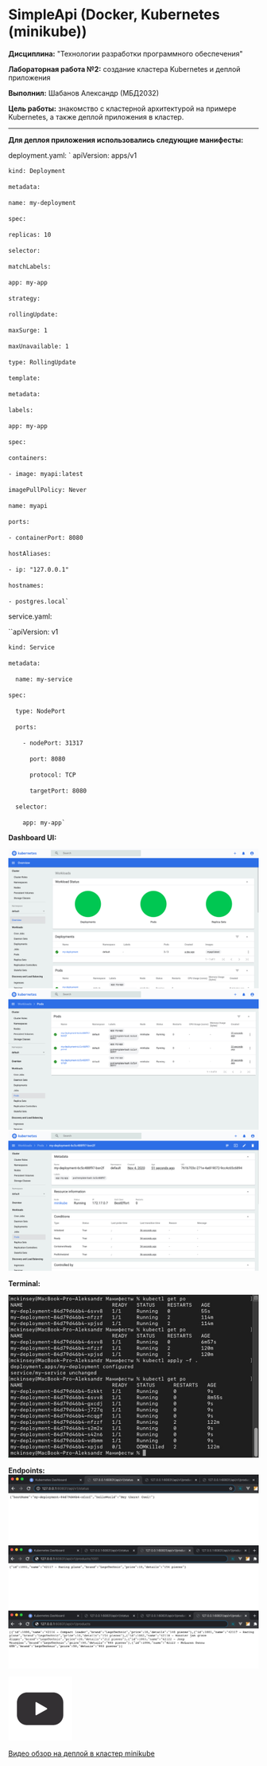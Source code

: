 # SimpleApi (Docker, Kubernetes (minikube))



**Дисциплина:** "Технологии разработки программного обеспечения"

**Лабораторная работа №2:** создание кластера Kubernetes и деплой приложения

**Выполнил:** Шабанов Александр (МБД2032)

**Цель работы:** знакомство с кластерной архитектурой на примере Kubernetes, а также деплой приложения в кластер.

---
**Для деплоя приложения использовались следующие манифесты:**

deployment.yaml:
`    apiVersion: apps/v1  
    
    kind: Deployment  
    
    metadata:  
    
    name: my-deployment  
    
    spec:  
    
    replicas: 10  
    
    selector:  
    
    matchLabels:  
    
    app: my-app  
    
    strategy:  
    
    rollingUpdate:  
    
    maxSurge: 1  
    
    maxUnavailable: 1  
    
    type: RollingUpdate  
    
    template:  
    
    metadata:  
    
    labels:  
    
    app: my-app  
    
    spec:  
    
    containers:  
    
    - image: myapi:latest  
    
    imagePullPolicy: Never   
    
    name: myapi  
    
    ports:  
    
    - containerPort: 8080  
    
    hostAliases:  
    
    - ip: "127.0.0.1"  
    
    hostnames:  
    
    - postgres.local`

service.yaml:

``apiVersion: v1

    kind: Service  
    
    metadata:  
    
      name: my-service  
      
    spec: 
    
      type: NodePort  
      
      ports:  
      
        - nodePort: 31317  
        
          port: 8080  
          
          protocol: TCP  
          
          targetPort: 8080  
          
      selector:  
      
        app: my-app`

**Dashboard UI:**

![](screen-1.jpg)
![](screen-2.jpg)
![](screen-3.jpg)

**Terminal:**

![](screen-4.jpg)

**Endpoints:**
![](screen-5.jpg)
![](screen-6.jpg)
![](screen-7.jpg)

[![](video_icon.png)](https://drive.google.com/file/d/1uqj94raamNxUSu3wIxXjIHt-TAE3VlMj/view?usp=sharing)

[Видео обзор на деплой в кластер minikube](https://drive.google.com/file/d/1uqj94raamNxUSu3wIxXjIHt-TAE3VlMj/view?usp=sharing)
